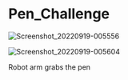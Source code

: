 # Pen_Challenge



![Screenshot_20220919-005556](https://user-images.githubusercontent.com/39700209/190957203-de8d4921-a666-40e0-9854-c419c9e5ba2e.jpg)


![Screenshot_20220919-005604](https://user-images.githubusercontent.com/39700209/190957206-f5584e60-8f27-4072-9b66-1c4074d34748.jpg)


Robot arm grabs the pen
